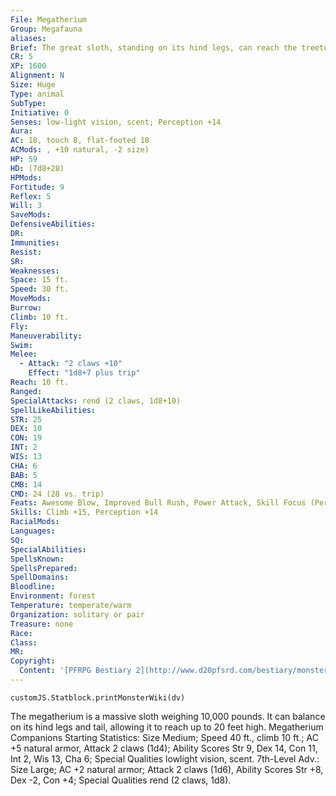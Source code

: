```yaml
---
File: Megatherium
Group: Megafauna
aliases: 
Brief: The great sloth, standing on its hind legs, can reach the treetops with its agile tongue to grab at foliage.
CR: 5
XP: 1600
Alignment: N
Size: Huge
Type: animal
SubType: 
Initiative: 0
Senses: low-light vision, scent; Perception +14
Aura: 
AC: 18, touch 8, flat-footed 18
ACMods: , +10 natural, -2 size)
HP: 59
HD: (7d8+28)
HPMods: 
Fortitude: 9
Reflex: 5
Will: 3
SaveMods: 
DefensiveAbilities: 
DR: 
Immunities: 
Resist: 
SR: 
Weaknesses: 
Space: 15 ft.
Speed: 30 ft.
MoveMods: 
Burrow: 
Climb: 10 ft.
Fly: 
Maneuverability: 
Swim: 
Melee: 
  - Attack: "2 claws +10"
    Effect: "1d8+7 plus trip"
Reach: 10 ft.
Ranged: 
SpecialAttacks: rend (2 claws, 1d8+10)
SpellLikeAbilities: 
STR: 25
DEX: 10
CON: 19
INT: 2
WIS: 13
CHA: 6
BAB: 5
CMB: 14
CMD: 24 (28 vs. trip)
Feats: Awesome Blow, Improved Bull Rush, Power Attack, Skill Focus (Perception)
Skills: Climb +15, Perception +14
RacialMods: 
Languages: 
SQ: 
SpecialAbilities: 
SpellsKnown: 
SpellsPrepared: 
SpellDomains: 
Bloodline: 
Environment: forest
Temperature: temperate/warm
Organization: solitary or pair
Treasure: none
Race: 
Class: 
MR: 
Copyright:
  Content: '[PFRPG Bestiary 2](http://www.d20pfsrd.com/bestiary/monster-listings/animals/megatherium)'
---
```

```dataviewjs
customJS.Statblock.printMonsterWiki(dv)
```
The megatherium is a massive sloth weighing 10,000 pounds. It can balance on its hind legs and tail, allowing it to reach up to 20 feet high. Megatherium Companions Starting Statistics: Size Medium; Speed 40 ft., climb 10 ft.; AC +5 natural armor, Attack 2 claws (1d4); Ability Scores Str 9, Dex 14, Con 11, Int 2, Wis 13, Cha 6; Special Qualities lowlight vision, scent. 7th-Level Adv.: Size Large; AC +2 natural armor; Attack 2 claws (1d6), Ability Scores Str +8, Dex -2, Con +4; Special Qualities rend (2 claws, 1d8).
